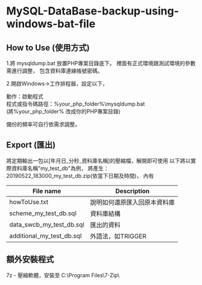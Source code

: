 # MySQL-DataBase-backup-using-windows-bat-file


## How to Use (使用方式)

1.將 mysqldump.bat 放置PHP專案目錄底下。
裡面有正式環境跟測試環境的參數需進行調整，
包含資料庫連線帳號密碼。

2.開啟Windows->工作排程器，設定以下，

動作：啟動程式  
程式或指令碼路徑：%your_php_folder%\mysqldump.bat  
(將%your_php_folder% 改成你的PHP專案目錄)  

備份的頻率可自行依需求調整。

## Export (匯出)
將定期輸出一包以[年月日_分秒_資料庫名稱]的壓縮檔，解開即可使用
以下將以實際資料庫名稱"my_test_db"為例，
將產生：20190522_183000_my_test_db.zip(依當下日期及時間)，
內有

File name | Description
------------ | -------------
howToUse.txt | 說明如何還原匯入回原本資料庫
scheme_my_test_db.sql | 資料庫結構
data_swcb_my_test_db.sql | 匯出的資料
additional_my_test_db.sql | 外語法，如TRIGGER

## 額外安裝程式
7z - 壓縮軟體，安裝至 C:\Program Files\7-Zip\
